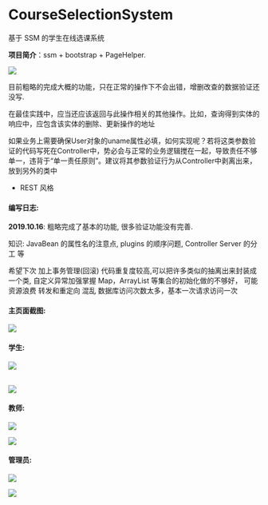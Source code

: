# CourseSelectionSystem
基于 SSM 的学生在线选课系统 

<b>项目简介</b>：ssm + bootstrap + PageHelper. 


<a href="https://sm.ms/image/menHsCYM8DIhNUG" target="_blank"><img src="https://i.loli.net/2019/10/16/menHsCYM8DIhNUG.png" ></a>
<br>

目前粗略的完成大概的功能，只在正常的操作下不会出错，增删改查的数据验证还没写.


在最佳实践中，应当还应该返回与此操作相关的其他操作。比如，查询得到实体的响应中，应包含该实体的删除、更新操作的地址

如果业务上需要确保User对象的uname属性必填，如何实现呢？若将这类参数验证的代码写死在Controller中，势必会与正常的业务逻辑搅在一起，导致责任不够单一，违背于“单一责任原则”。建议将其参数验证行为从Controller中剥离出来，放到另外的类中

 +  REST 风格


<h4>编写日志:</h4>

<b>2019.10.16</b>:  粗略完成了基本的功能, 很多验证功能没有完善.  

知识: JavaBean 的属性名的注意点, plugins 的顺序问题, Controller Server 的分工 等


希望下次 加上事务管理(回滚) 代码重复度较高,可以把许多类似的抽离出来封装成一个类, 自定义异常加强掌握
Map，ArrayList 等集合的初始化做的不够好， 可能资源浪费
转发和重定向 混乱
数据库访问次数太多，基本一次请求访问一次



<h4>主页面截图:</h4>
<a href="#" target="_blank"><img src="https://i.loli.net/2019/10/16/vj7APImyB9ewUOh.jpg" ></a>

<br>

<h4>学生:</h4>

<a href="#" target="_blank"><img src="https://i.loli.net/2019/10/16/YG9qNe7XlA3n6Ms.png" ></a>

<br>
<a href="#" target="_blank"><img src="https://i.loli.net/2019/10/16/SXPMpFNKex6URg8.png" ></a>

<br>

<h4>教师:</h4>

<a href="#" target="_blank"><img src="https://i.loli.net/2019/10/16/zWvkEUHIomK46Re.png" ></a>
<br>

<a href="#" target="_blank"><img src="https://i.loli.net/2019/10/16/grwB53G2XaSocFy.png" ></a>
<br>

<h4>管理员:</h4>

<a href="#" target="_blank"><img src="https://i.loli.net/2019/10/16/AapWPkCmvx8LeSu.png" ></a>
<br>

<a href="#" target="_blank"><img src="https://i.loli.net/2019/10/16/3SkaMb9hfjEvr1y.png" ></a>
<br>
